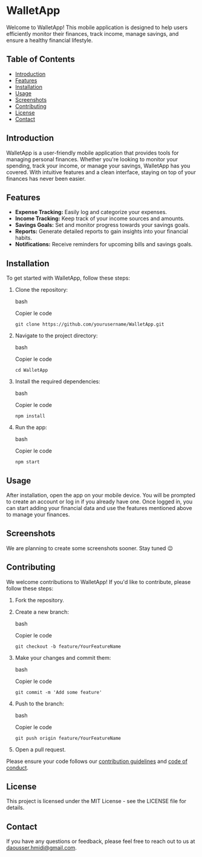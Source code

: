 WalletApp
=========

Welcome to WalletApp! This mobile application is designed to help users efficiently monitor their finances, track income, manage savings, and ensure a healthy financial lifestyle.

Table of Contents
-----------------

-   [Introduction](#introduction)
-   [Features](#features)
-   [Installation](#installation)
-   [Usage](#usage)
-   [Screenshots](#screenshots)
-   [Contributing](#contributing)
-   [License](#license)
-   [Contact](#contact)

Introduction
------------

WalletApp is a user-friendly mobile application that provides tools for managing personal finances. Whether you're looking to monitor your spending, track your income, or manage your savings, WalletApp has you covered. With intuitive features and a clean interface, staying on top of your finances has never been easier.

Features
--------

-   **Expense Tracking:** Easily log and categorize your expenses.
-   **Income Tracking:** Keep track of your income sources and amounts.
-   **Savings Goals:** Set and monitor progress towards your savings goals.
-   **Reports:** Generate detailed reports to gain insights into your financial habits.
-   **Notifications:** Receive reminders for upcoming bills and savings goals.

Installation
------------

To get started with WalletApp, follow these steps:

1.  Clone the repository:

    bash

    Copier le code

    ``git clone https://github.com/yourusername/WalletApp.git``

2.  Navigate to the project directory:

    bash

    Copier le code

    `cd WalletApp`

3.  Install the required dependencies:

    bash

    Copier le code

    `npm install`

4.  Run the app:

    bash

    Copier le code

    `npm start`

Usage
-----

After installation, open the app on your mobile device. You will be prompted to create an account or log in if you already have one. Once logged in, you can start adding your financial data and use the features mentioned above to manage your finances.

Screenshots
-----------

We are planning to create some screenshots sooner. Stay tuned 😉

Contributing
------------

We welcome contributions to WalletApp! If you'd like to contribute, please follow these steps:

1.  Fork the repository.
2.  Create a new branch:

    bash

    Copier le code

    `git checkout -b feature/YourFeatureName`

3.  Make your changes and commit them:

    bash

    Copier le code

    `git commit -m 'Add some feature'`

4.  Push to the branch:

    bash

    Copier le code

    `git push origin feature/YourFeatureName`

5.  Open a pull request.

Please ensure your code follows our [contribution guidelines](CONTRIBUTING.md) and [code of conduct](CODE_OF_CONDUCT.md).

License
-------

This project is licensed under the MIT License - see the LICENSE file for details.

Contact
-------

If you have any questions or feedback, please feel free to reach out to us at daousser.hmidi@gmail.com.

